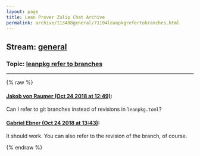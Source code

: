 ```yaml
---
layout: page
title: Lean Prover Zulip Chat Archive 
permalink: archive/113488general/71104leanpkgrefertobranches.html
---
```


## Stream: [general](index.html)
### Topic: [leanpkg refer to branches](71104leanpkgrefertobranches.html)

---


{% raw %}
#### [ Jakob von Raumer (Oct 24 2018 at 12:49)](https://leanprover.zulipchat.com/#narrow/stream/113488-general/topic/leanpkg%20refer%20to%20branches/near/136400992):
Can I refer to git branches instead of revisions in `leanpkg.toml`?

#### [ Gabriel Ebner (Oct 24 2018 at 13:43)](https://leanprover.zulipchat.com/#narrow/stream/113488-general/topic/leanpkg%20refer%20to%20branches/near/136403228):
It should work.  You can also refer to the revision of the branch, of course.


{% endraw %}
